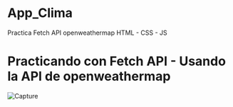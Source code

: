 # App_Clima
Practica Fetch API openweathermap HTML - CSS - JS

# Practicando con Fetch API - Usando la API de openweathermap

![Capture](https://user-images.githubusercontent.com/69733897/179900312-6c2a5f7c-0296-443d-9bb6-39dac71aa2a0.PNG)
